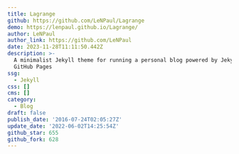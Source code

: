 ```yaml
---
title: Lagrange
github: https://github.com/LeNPaul/Lagrange
demo: https://lenpaul.github.io/Lagrange/
author: LeNPaul
author_link: https://github.com/LeNPaul
date: 2023-11-28T11:11:50.442Z
description: >-
  A minimalist Jekyll theme for running a personal blog powered by Jekyll and
  GitHub Pages
ssg:
  - Jekyll
css: []
cms: []
category:
  - Blog
draft: false
publish_date: '2016-07-24T02:05:27Z'
update_date: '2022-06-02T14:25:54Z'
github_star: 655
github_fork: 628
---
```

